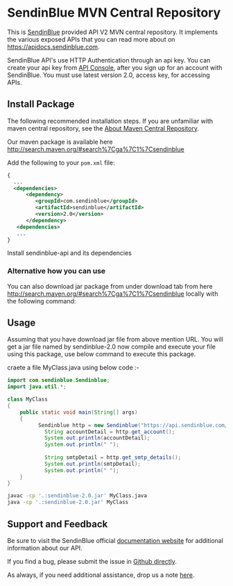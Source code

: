 # SendinBlue MVN Central Repository

This is [SendinBlue](https://www.sendinblue.com) provided API V2 MVN central repository. It implements the various exposed APIs that you can read more about on https://apidocs.sendinblue.com.

SendinBlue API's use HTTP Authentication through an api key. You can create your api key from [API Console](https://my.sendinblue.com/advanced/apikey), after you sign up for an account with SendinBlue. You must use latest version 2.0, access key, for accessing APIs.


## Install Package

The following recommended installation steps. If you are unfamiliar with maven central repository, see the [About Maven Central Repository](https://www.tutorialspoint.com/maven/maven_repositories.htm).

Our maven package is available here http://search.maven.org/#search%7Cga%7C1%7Csendinblue

Add the following to your `pom.xml` file:

```xml
{
  ...
  <dependencies>
      <dependency>
         <groupId>com.sendinblue</groupId>
         <artifactId>sendinblue</artifactId>
         <version>2.0</version>
      </dependency>
   <dependencies>
   ...
}
```

Install sendinblue-api and its dependencies


### Alternative how you can use

You can also download jar package from under download tab from here http://search.maven.org/#search%7Cga%7C1%7Csendinblue locally with the following command:


## Usage

Assuming that you have download jar file from above mention URL. You will get a jar file named by sendinblue-2.0 now compile and execute your file using this package, use below command to execute this package.

craete a file MyClass.java using below code :-

```java
import com.sendinblue.Sendinblue;
import java.util.*;

class MyClass
{
    public static void main(String[] args)
    {
    	  Sendinblue http = new Sendinblue("https://api.sendinblue.com/v2.0","your_api_key");    	
		    String accountDetail = http.get_account();
		    System.out.println(accountDetail);
		    System.out.println(" ");
	    
		    String smtpDetail = http.get_smtp_details();
		    System.out.println(smtpDetail);
		    System.out.println(" ");
    }
}
```

```bash compile and execute above java file with Sendinblue API package
javac -cp '.:sendinblue-2.0.jar' MyClass.java
java -cp '.:sendinblue-2.0.jar' MyClass
```

## Support and Feedback

Be sure to visit the SendinBlue official [documentation website](https://apidocs.sendinblue.com) for additional information about our API.

If you find a bug, please submit the issue in [Github directly](https://github.com/mailin-api/sendinblue-nodejs-api-npm/issues). 

As always, if you need additional assistance, drop us a note [here](https://apidocs.sendinblue.com/support/).
